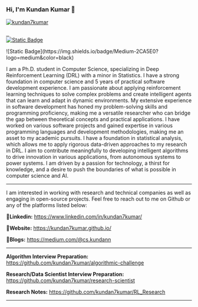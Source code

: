 ### Hi, I'm Kundan Kumar 👋

<!--
**kundan7kumar/kundan7kumar** is a ✨ _special_ ✨ repository because its `README.md` (this file) appears on your GitHub profile.

Here are some ideas to get you started:

- 🔭 I’m currently working on ...
- 🌱 I’m currently learning ...
- 👯 I’m looking to collaborate on ...
- 🤔 I’m looking for help with ...
- 💬 Ask me about ...
- 📫 How to reach me: ...
- 😄 Pronouns: ...
- ⚡ Fun fact: ...
-->

[![kundan7kumar](https://readme-typing-svg.demolab.com?font=Fira+Code&weight=500&duration=4000&pause=100&multiline=true&random=false&width=435&height=80&lines=Kundan+Kumar;AI+Researcher)](https://github.com/kundan7kumar)
<p>

</a>
<a href="https://scholar.google.com/citations?user=1zDpIJkAAAAJ">
    <img src="https://img.shields.io/badge/Google%20Scholar-%234285F4.svg?&style=flat-square&logo=google-scholar&logoColor=white" alt="" />
</a>
<a href="https://orcid.org/0000-0002-3229-6649">
    <img src="https://img.shields.io/badge/ORCID-0000--0002--7935--0569-green.svg?&style=flat-square&logo=orcid&logoColor=white" alt="" />
</a>
<a href="mailto:neweraairesearch@gmail.com">
    <img src="https://img.shields.io/badge/-Email-red?style=flat-square&logo=gmail&logoColor=white" alt="" />
</a>
<br />
<!-- <a href="https://huggingface.co/DmitryRyumin">
    <img src="https://img.shields.io/badge/🤗-Hugging%20Face-FFD21F.svg?style=flat-square&&logoColor=white" alt="" />
</a> -->
<a href="https://medium.com/@cs.kundann">
    <img alt="Static Badge" src="https://img.shields.io/badge/Medium-2CA5E0?logo=medium&color=black" alt="" />

</a>

</p>
![Static Badge](https://img.shields.io/badge/Medium-2CA5E0?logo=medium&color=black)

I am a Ph.D. student in Computer Science, specializing in Deep Reinforcement Learning (DRL) with a minor in Statistics. I have a strong foundation in computer science and 5 years of practical software development experience. I am passionate about applying reinforcement learning techniques to solve complex problems and create intelligent agents that can learn and adapt in dynamic environments. My extensive experience in software development has honed my problem-solving skills and programming proficiency, making me a versatile researcher who can bridge the gap between theoretical concepts and practical applications. I have worked on various software projects and gained expertise in various programming languages and development methodologies, making me an asset to my academic pursuits. I have a foundation in statistical analysis, which allows me to apply rigorous data-driven approaches to my research in DRL. I aim to contribute meaningfully to developing intelligent algorithms to drive innovation in various applications, from autonomous systems to power systems. I am driven by a passion for technology, a thirst for knowledge, and a desire to push the boundaries of what is possible in computer science and AI.

----------------------------------------------------------------------------------
I am interested in working with research and technical companies as well as engaging in open-source projects. Feel free to reach out to me on Github or any of the platforms listed below:

**📝Linkedin:** https://www.linkedin.com/in/kundan7kumar/

**📝Website:** https://kundan7kumar.github.io/

**📝Blogs:** https://medium.com/@cs.kundann

----------------------------------------------------------------------------------

**Algorithm Interview Preparation:** https://github.com/kundan7kumar/algorithmic-challenge

**Research/Data Scientist Interview Preparation:** https://github.com/kundan7kumar/research-scientist

**Research Notes:** https://github.com/kundan7kumar/RL_Research

----------------------------------------------------------------------------------
